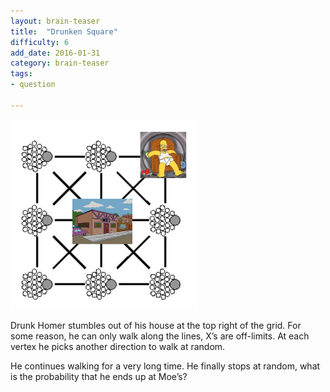 ```yaml
---
layout: brain-teaser
title:  "Drunken Square"
difficulty: 6
add_date: 2016-01-31
category: brain-teaser
tags:
- question

---
```


<img src="image.png" alt="Drunken Square" style="width: 300px;"/>

Drunk Homer stumbles out of his house at the top right of the grid.  For some reason, he can only walk along the lines, X’s are off-limits.  At each vertex he picks another direction to walk at random.

He continues walking for a very long time.  He finally stops at random, what is the probability that he ends up at Moe’s?
